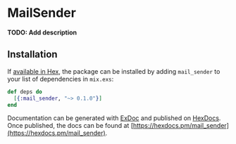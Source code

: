 # MailSender

**TODO: Add description**

## Installation

If [available in Hex](https://hex.pm/docs/publish), the package can be installed
by adding `mail_sender` to your list of dependencies in `mix.exs`:

```elixir
def deps do
  [{:mail_sender, "~> 0.1.0"}]
end
```

Documentation can be generated with [ExDoc](https://github.com/elixir-lang/ex_doc)
and published on [HexDocs](https://hexdocs.pm). Once published, the docs can
be found at [https://hexdocs.pm/mail_sender](https://hexdocs.pm/mail_sender).

